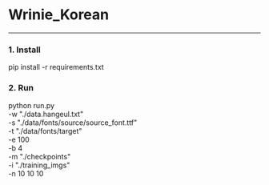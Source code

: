 # Wrinie_Korean

---
### 1. Install
pip install -r requirements.txt


### 2. Run
python run.py \
	-w "./data.hangeul.txt" \
	-s "./data/fonts/source/source_font.ttf" \
	-t "./data/fonts/target" \
	-e 100 \
	-b 4 \
	-m "./checkpoints" \
	-i "./training_imgs" \
	-n 10 10 10
